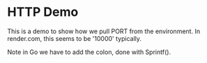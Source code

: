 # HTTP Demo

This is a demo to show how we pull PORT from the environment. In render.com, this seems to be '10000' typically.

Note in Go we have to add the colon, done with Sprintf().